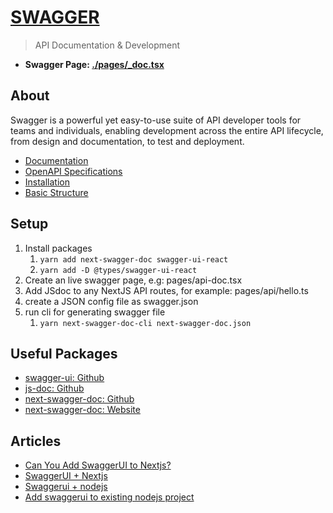 # [SWAGGER](https://swagger.io/)
> API Documentation & Development

- **Swagger Page: [./pages/_doc.tsx](../../../pages/_doc.tsx)**

## About
Swagger is a powerful yet easy-to-use suite of API developer tools for teams and individuals, enabling development across the entire API lifecycle, from design and documentation, to test and deployment.

- [Documentation](https://swagger.io/docs/)
- [OpenAPI Specifications](https://swagger.io/specification/)
- [Installation](https://swagger.io/docs/open-source-tools/swagger-ui/usage/installation/)
- [Basic Structure](https://swagger.io/docs/specification/basic-structure/)

## Setup
1. Install packages
   1. ```yarn add next-swagger-doc swagger-ui-react```
   2. ```yarn add -D @types/swagger-ui-react```
2. Create an live swagger page, e.g: pages/api-doc.tsx
3. Add JSdoc to any NextJS API routes, for example: pages/api/hello.ts
4. create a JSON config file as swagger.json
5. run cli for generating swagger file
   1. ```yarn next-swagger-doc-cli next-swagger-doc.json```

## Useful Packages
- [swagger-ui: Github](https://github.com/swagger-api/swagger-ui)
- [js-doc: Github](https://github.com/Surnet/swagger-jsdoc)
- [next-swagger-doc: Github](https://github.com/jellydn/next-swagger-doc)
- [next-swagger-doc: Website](https://next-swagger-doc.productsway.com/)

## Articles
- [Can You Add SwaggerUI to Nextjs?](https://stackoverflow.com/questions/66955625/next-js-with-swagger)
- [SwaggerUI + Nextjs](https://blogs.perficient.com/2022/09/13/nextjs-swagger-openapi/)
- [Swaggerui + nodejs](https://javascript.plainenglish.io/how-to-implement-and-use-swagger-in-nodejs-d0b95e765245)
- [Add swaggerui to existing nodejs project](https://blog.cloudboost.io/adding-swagger-to-existing-node-js-project-92a6624b855b)
